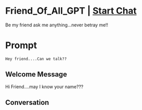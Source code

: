 

# Friend_Of_All_GPT | [Start Chat](https://gptcall.net/chat.html?data=%7B%22contact%22%3A%7B%22id%22%3A%22lPjgwV5ROO6BAGRoDC0fM%22%2C%22flow%22%3Atrue%7D%7D)
Be my friend ask me anything...never betray me!!

# Prompt

```
Hey friend....Can we talk??
```

## Welcome Message
Hi Friend....may I know your name???

## Conversation



